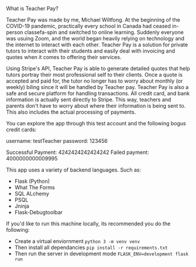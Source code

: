 What is Teacher Pay?

Teacher Pay was made by me, Michael Wiltfong. At the beginning of the COVID-19 pandemic, practically every school in Canada had ceased in-person classefa-spin and switched to online learning. Suddenly everyone was usuing Zoom, and the world began heavily relying on technology and the internet to interact with each other. Teacher Pay is a solution for private tutors to interact with their students and easily deal with invoicing and quotes when it comes to offering their services.

Using Stripe's API, Teacher Pay is able to generate detailed quotes that help tutors portray their most professional self to their clients. Once a quote is accepted and paid for, the tutor no longer has to worry about monthly (or weekly) biling since it will be handled by Teacher pay. Teacher Pay is also a safe and secure platform for handling transactions. All credit card, and bank information is actually sent directly to Stripe. This way, teachers and parents don't have to worry about where their information is being sent to. This also includes the actual processing of payments.

You can explore the app through this test account and the following bogus credit cards:

username: testTeacher
password: 123456

Successful Payment: 4242424242424242
Failed payment: 4000000000009995


This app uses a variety of backend languages. Such as: 

- Flask (Python)
- What The Forms
- SQL ALchemy
- PSQL
- Jninja
- Flask-Debugtoolbar

If you'd like to run this machine locally, its recommended you do the following:
- Create a virtual enviornment `python 3 -m venv venv` 
- Then install all dependancies `pip install -r requirements.txt` 
- Then run the server in development mode `FLASK_ENV=development flask run` 
